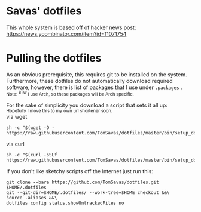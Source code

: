 # Savas' dotfiles
This whole system is based off of hacker news post: https://news.ycombinator.com/item?id=11071754

# Pulling the dotfiles
As an obvious prerequisite, this requires git to be installed on the system. 
Furthermore, these dotfiles do not automatically download required software, however, there
is list of packages that I use under `.packages` . <br>
<sup>Note: <sup>BTW</sup> I use Arch, so these packages will be Arch specific. </sup>

For the sake of simplicity you download a script that sets it all up: <br>
<sup> Hopefully I move this to my own url shortener soon. </sup> <br>
via wget
```shell
sh -c "$(wget -O - https://raw.githubusercontent.com/TomSavas/dotfiles/master/bin/setup_dotfiles)"
```
via curl
```shell
sh -c "$(curl -sSLf https://raw.githubusercontent.com/TomSavas/dotfiles/master/bin/setup_dotfiles)"
```

If you don't like sketchy scripts off the Internet just run this:

```shell
git clone --bare https://github.com/TomSavas/dotfiles.git $HOME/.dotfiles
git --git-dir=$HOME/.dotfiles/ --work-tree=$HOME checkout &&\
source .aliases &&\
dotfiles config status.showUntrackedFiles no
```
